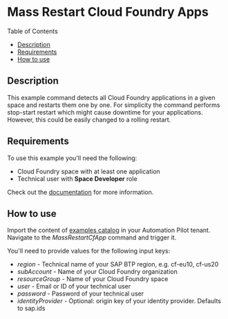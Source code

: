 # Mass Restart Cloud Foundry Apps

Table of Contents

* [Description](#description)
* [Requirements](#requirements)
* [How to use](#how-to-use)

## Description

This example command detects all Cloud Foundry applications in a given space and restarts them one by one. For simplicity the command performs stop-start restart which might cause downtime for your applications. However, this could be easily changed to a rolling restart.

## Requirements

To use this example you'll need the following:

* Cloud Foundry space with at least one application
* Technical user with **Space Developer** role

Check out the [documentation](https://help.sap.com/docs/btp/sap-business-technology-platform/administration-and-operations-in-cloud-foundry-environment) for more information.

## How to use

Import the content of [examples catalog](catalog.json) in your Automation Pilot tenant. Navigate to the *MassRestartCfApp* command and trigger it.

You'll need to provide values for the following input keys:

* *region* - Technical name of your SAP BTP region, e.g. cf-eu10, cf-us20
* *subAccount* - Name of your Cloud Foundry organization
* *resourceGroup* - Name of your Cloud Foundry space
* *user* - Email or ID of your technical user
* *password* - Password of your technical user
* *identityProvider* - Optional: origin key of your identity provider. Defaults to sap.ids

